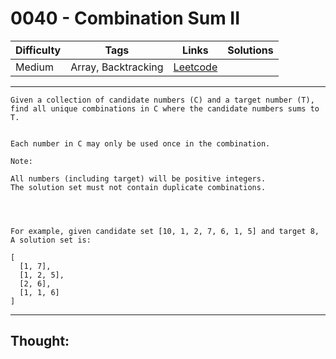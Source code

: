 # 0040 - Combination Sum II

Difficulty  | Tags | Links | Solutions
----------- | ---- | ----- | -----
Medium | Array, Backtracking | [Leetcode](https://leetcode.com/problems/combination-sum-ii/description/) |


-----------

```
Given a collection of candidate numbers (C) and a target number (T), find all unique combinations in C where the candidate numbers sums to T.


Each number in C may only be used once in the combination.

Note:

All numbers (including target) will be positive integers.
The solution set must not contain duplicate combinations.




For example, given candidate set [10, 1, 2, 7, 6, 1, 5] and target 8, 
A solution set is: 

[
  [1, 7],
  [1, 2, 5],
  [2, 6],
  [1, 1, 6]
]
```

-----------

## Thought:

